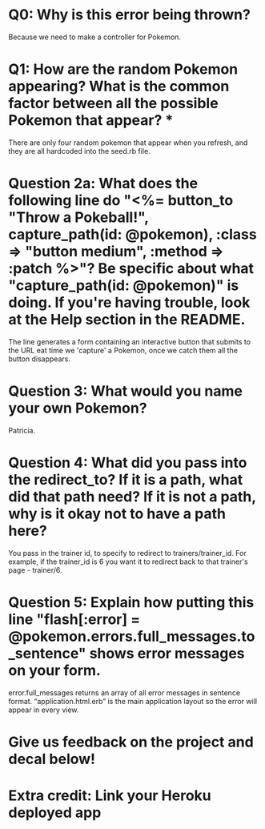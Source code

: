 # Q0: Why is this error being thrown?

Because we need to make a controller for Pokemon.

# Q1: How are the random Pokemon appearing? What is the common factor between all the possible Pokemon that appear? *

There are only four random pokemon that appear when you refresh, and they are all hardcoded into the seed.rb file.

# Question 2a: What does the following line do "<%= button_to "Throw a Pokeball!", capture_path(id: @pokemon), :class => "button medium", :method => :patch %>"? Be specific about what "capture_path(id: @pokemon)" is doing. If you're having trouble, look at the Help section in the README.

The line generates a form containing an interactive button that submits to the URL eat time we 'capture' a Pokemon, once we catch them all the button disappears.

# Question 3: What would you name your own Pokemon?

Patricia.

# Question 4: What did you pass into the redirect_to? If it is a path, what did that path need? If it is not a path, why is it okay not to have a path here?

You pass in the trainer id, to specify to redirect to trainers/trainer_id. For example, if the trainer_id is 6 you want it to redirect back to that trainer's page - trainer/6.

# Question 5: Explain how putting this line "flash[:error] = @pokemon.errors.full_messages.to_sentence" shows error messages on your form.

error.full_messages returns an array of all error messages in sentence format. “application.html.erb” is the main application layout so the error will appear in every view.

# Give us feedback on the project and decal below!

# Extra credit: Link your Heroku deployed app
